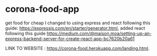# corona-food-app
get food for cheap
I changed to using express and react following this guide: https://expressjs.com/en/starter/generator.html, added react following this guide https://medium.com/@maison.moa/setting-up-an-express-backend-server-for-create-react-app-bc7620b20a61


LINK TO WEBSITE : https://corona-food.herokuapp.com/landing.html. 
